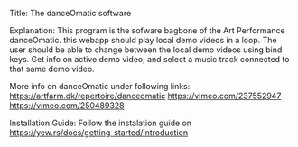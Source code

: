 Title: The danceOmatic software

Explanation: 
This program is the sofware bagbone of the Art Performance danceOmatic. 
this webapp should play local demo videos in a loop. The user should be able to change between the local demo videos using bind keys. Get info on active demo video, and select a music track connected to that same demo video.


More info on danceOmatic under following links: 
https://artfarm.dk/repertoire/danceomatic
https://vimeo.com/237552947
https://vimeo.com/250489328



Installation Guide:
Follow the instalation guide on https://yew.rs/docs/getting-started/introduction









<!-- Interesting site about creating webapp from Yew into disktop app with Tauri
https://github.com/jetli/rust-yew-realworld-example-app -->

<!-- about handling static files i YEW:
https://www.youtube.com/watch?v=IZodpoPVCQM&list=PLrmY5pVcnuE_R5qJ0o30eGw77bWmnrUtL&index=86 -->
